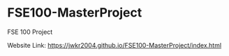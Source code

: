 # FSE100-MasterProject
FSE 100 Project


Website Link: https://jwkr2004.github.io/FSE100-MasterProject/index.html
